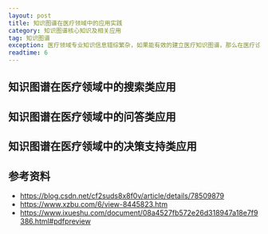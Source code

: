```yaml
---
layout: post
title: 知识图谱在医疗领域中的应用实践
category: 知识图谱核心知识及相关应用
tag: 知识图谱
exception: 医疗领域专业知识信息错综繁杂，如果能有效的建立医疗知识图谱，那么在医疗诊断方面将会带来很多方便。
readtime: 6
---
```


## 知识图谱在医疗领域中的搜索类应用

## 知识图谱在医疗领域中的问答类应用

## 知识图谱在医疗领域中的决策支持类应用

## 参考资料
* https://blog.csdn.net/cf2suds8x8f0v/article/details/78509879
* https://www.xzbu.com/6/view-8445823.htm
* https://www.ixueshu.com/document/08a4527fb572e26d318947a18e7f9386.html#pdfpreview